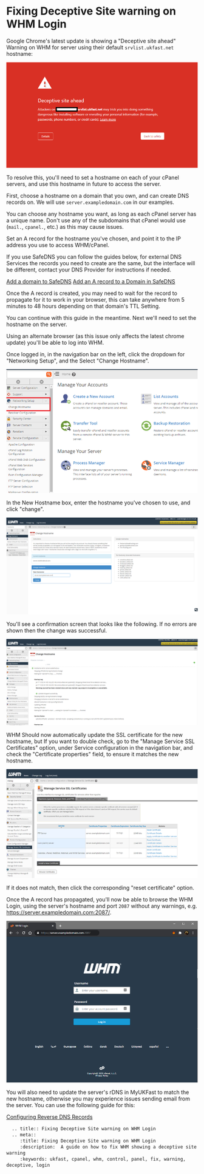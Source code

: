 # Fixing Deceptive Site warning on WHM Login

Google Chrome's latest update is showing a "Deceptive site ahead" Warning on WHM for server using their default `srvlist.ukfast.net` hostname:

![WHM Deceptive site warning](files/whm_deceptive_site_error.png)

To resolve this, you'll need to set a hostname on each of your cPanel servers, and use this hostname in future to access the server. 

First, choose a hostname on a domain that you own, and can create DNS records on. We will use `server.exampledomain.com` in our examples.

You can choose any hostname you want, as long as each cPanel server has a unique name. Don't use any of the subdomains that cPanel would use (`mail.`, `cpanel.`, etc.) as this may cause issues.


Set an A record for the hostname you've chosen, and point it to the IP address you use to access WHM/cPanel. 

If you use SafeDNS you can follow the guides below, for external DNS Services the records you need to create are the same, but the interface will be different, contact your DNS Provider for instructions if needed.

[Add a domain to SafeDNS](/domains/safedns/addnewdomain)
[Add an A record to a Domain in SafeDNS](/domains/safedns/addarecord)

Once the A record is created, you may need to wait for the record to propagate for it to work in your browser, this can take anywhere from 5 minutes to 48 hours depending on that domain's TTL Setting.  

You can continue with this guide in the meantime. Next we'll need to set the hostname on the server.

Using an alternate browser (as this issue only affects the latest chrome update) you'll be able to log into WHM. 

Once logged in, in the navigation bar on the left, click the dropdown for "Networking Setup", and the Select "Change Hostname".

![WHM Change Hostname Option](files/whm-change-hostname-1.PNG)

In the New Hostname box, enter the hostname you've chosen to use, and click "change".

![WHM Change Hostname Page](files/whm-change-hostname-2.PNG)

You'll see a confirmation screen that looks like the following. If no errors are shown then the change was successful.

![WHM Change Hostname Confirmation](files/whm-change-hostname-3.PNG)

WHM Should now automatically update the SSL certificate for the new hostname, but If you want to double check, go to the "Manage Service SSL Certificates" option, under Service configuration in the navigation bar, and check the "Certificate properties" field, to ensure it matches the new hostname. 

![WHM Service SSL Certs ](files/whm-service-ssl-certs.PNG)

If it does not match, then click the corresponding "reset certificate" option.

Once the A record has propagated, you'll now be able to browse the WHM Login, using the server's hostname and port `2087` without any warnings, e.g. <https://server.exampledomain.com:2087/>.

![WHM Successful SSL ](files/whm_successful_ssl.PNG)

You will also need to update the server's rDNS in MyUKFast to match the new hostname, otherwise you may experience issues sending email from the server. You can use the following guide for this:

[Configuring Reverse DNS Records](/domains/rdns)


```eval_rst
  .. title:: Fixing Deceptive Site warning on WHM Login
  .. meta::
     :title: Fixing Deceptive Site warning on WHM Login
     :description:  A guide on how to fix WHM showing a deceptive site warning
     :keywords: ukfast, cpanel, whm, control, panel, fix, warning, deceptive, login
```
